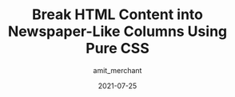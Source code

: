 ---
author: amit_merchant
date: 2021-07-25
permalink: false
tags:
  - css
  - layout
target_url: https://www.amitmerchant.com/how-to-break-html-content-into-columns-using-pure-css/
title: Break HTML Content into Newspaper-Like Columns Using Pure CSS
---